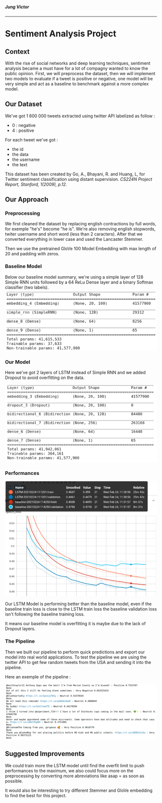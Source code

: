 ##### *Jung Victor*

---

# Sentiment Analysis Project

## Context

With the rise of social networks and deep learning techniques, sentiment analysis became a must have for a lot of compagny wanted to know the public opinion. First, we will preprocess the dataset, then we will implement two models to evaluate if a tweet is positive or negative, one model will be very simple and act as a baseline to benchmark against a more complex model.

## Our Dataset

We've got 1 600 000 tweets extracted using twitter API labelized as follow :

- 0 : negative
- 4 : positive

For each tweet we've got :

- the id 
- the data
- the username
- the text

This dataset has been created by Go, A., Bhayani, R. and Huang, L,  for Twitter sentiment classification using distant supervision. *CS224N Project Report, Stanford, 1(2009), p.12*.

## Our Approach

### Preprocessing

We first cleaned the dataset by replacing english contractions by full words, for exemple "he's" become "he is". We're also removing english stopwords, twiter username and short word (less than 2 caracters). After that we converted everything in lower case and used the Lancaster Stemmer.

Then we use the pretrained GloVe 100 Model Embedding with max length of 20 and padding with zeros.

### Baseline Model

Below our baseline model summary, we're using a simple layer of 128 Simple RNN units followed by a 64 ReLu Dense layer and a binary Softmax classifier (two labels).![model_summary](./img/baseline_model_summary.png)

### Our Model

Here we've got 2 layers of LSTM instead of Simple RNN and we added Dropout to avoid overfitting on the data.

 ![model_summary](./img/model_summary.png)

### Performances

![loss](./img/loss.png)

Our LSTM Model is performing better than the baseline model, even if the baseline train loss is close to the LSTM train loss the baseline validation loss isn't following the baseline training loss.

It means our baseline model is overfitting it is maybe due to the lack of Dropout layers.

### The Pipeline

Then we built our pipeline to perform quick predictions and export our model into real world applications. To test the pipeline we are using the twitter API to get few random tweets from the USA and sending it into the pipeline.

Here an exemple of the pipeline :

![pipeline_exemple](./img/pipeline_exemple.png)

## Suggested Improvements

We could train more the LSTM model until find the overfit limit to push performances to the maximum, we also could focus more on the preprocessing by converting more abreviations like asap = as soon as possible.

It would also be interesting to try different Stemmer and GloVe embedding to find the best for this project.